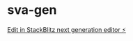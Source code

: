 # sva-gen

[Edit in StackBlitz next generation editor ⚡️](https://stackblitz.com/~/github.com/jstinjoy/sva-gen)